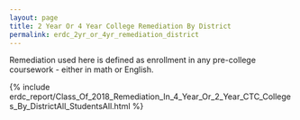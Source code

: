 ```yaml
---
layout: page
title: 2 Year Or 4 Year College Remediation By District
permalink: erdc_2yr_or_4yr_remediation_district
---
```



Remediation used here is defined as enrollment in any pre-college coursework - either in math or English.

{% include erdc_report/Class_Of_2018_Remediation_In_4_Year_Or_2_Year_CTC_Colleges_By_DistrictAll_StudentsAll.html %}


